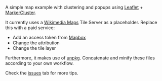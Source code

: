 A simple map example with clustering and popups using [Leaflet](https://leafletjs.com/) + [MarkerCluster](https://github.com/Leaflet/Leaflet.markercluster).

It currently uses a [Wikimedia Maps](https://maps.wikimedia.org) Tile Server as a placeholder. Replace this with a paid service:
- Add an access token from [Mapbox](http://www.mapbox.com)
- Change the attribution
- Change the tile layer

Furthermore, it makes use of [unpkg](https://unpkg.com). Concatenate and minify these files according to your own workflow.

Check the [issues](https://github.com/xiaohutai/map-example/issues) tab for more tips.

